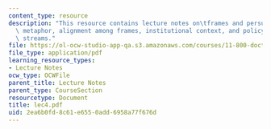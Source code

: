 ```yaml
---
content_type: resource
description: "This resource contains lecture notes on\tframes and persuasion, storytelling,\
  \ metaphor, alignment among frames, institutional context, and policy and political\
  \ streams."
file: https://ol-ocw-studio-app-qa.s3.amazonaws.com/courses/11-800-doctoral-research-seminar-knowledge-in-the-public-arena-spring-2007/2ea6b0fd8c61e6550add6958a77f676d_lec4.pdf
file_type: application/pdf
learning_resource_types:
- Lecture Notes
ocw_type: OCWFile
parent_title: Lecture Notes
parent_type: CourseSection
resourcetype: Document
title: lec4.pdf
uid: 2ea6b0fd-8c61-e655-0add-6958a77f676d
---
```

